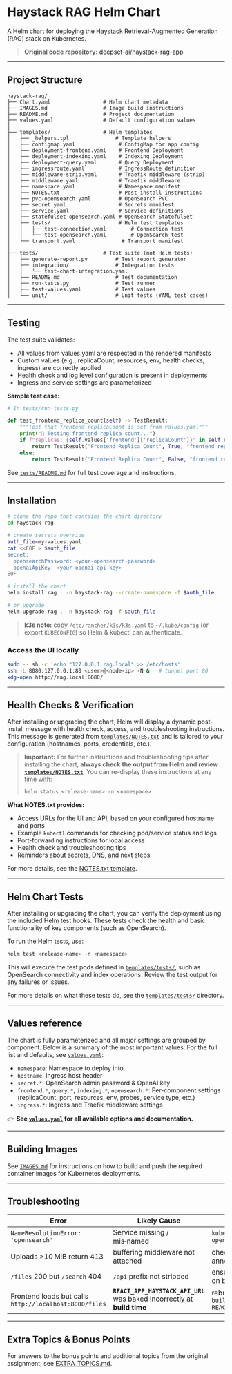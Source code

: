 # Haystack RAG Helm Chart

A Helm chart for deploying the Haystack Retrieval-Augmented Generation (RAG) stack on Kubernetes.

> **Original code repository:** [deepset-ai/haystack-rag-app](https://github.com/deepset-ai/haystack-rag-app)

---

## Project Structure

```
haystack-rag/
├── Chart.yaml                 # Helm chart metadata
├── IMAGES.md                  # Image build instructions
├── README.md                  # Project documentation
├── values.yaml                # Default configuration values
│
├── templates/                 # Helm templates
│   ├── _helpers.tpl               # Template helpers
│   ├── configmap.yaml              # ConfigMap for app config
│   ├── deployment-frontend.yaml    # Frontend Deployment
│   ├── deployment-indexing.yaml    # Indexing Deployment
│   ├── deployment-query.yaml       # Query Deployment
│   ├── ingressroute.yaml           # IngressRoute definition
│   ├── middleware-strip.yaml       # Traefik middleware (strip)
│   ├── middleware.yaml             # Traefik middleware
│   ├── namespace.yaml              # Namespace manifest
│   ├── NOTES.txt                   # Post-install instructions
│   ├── pvc-opensearch.yaml         # OpenSearch PVC
│   ├── secret.yaml                 # Secrets manifest
│   ├── service.yaml                # Service definitions
│   ├── statefulset-opensearch.yaml # OpenSearch StatefulSet
│   ├── tests/                      # Helm test templates
│   │   ├── test-connection.yaml        # Connection test
│   │   └── test-opensearch.yaml        # OpenSearch test
│   └── transport.yaml               # Transport manifest
│
├── tests/                     # Test suite (not Helm tests)
│   ├── generate-report.py         # Test report generator
│   ├── integration/               # Integration tests
│   │   └── test-chart-integration.yaml
│   ├── README.md                  # Test documentation
│   ├── run-tests.py               # Test runner
│   ├── test-values.yaml           # Test values
│   └── unit/                      # Unit tests (YAML test cases)
```

---

## Testing

The test suite validates:
- All values from values.yaml are respected in the rendered manifests
- Custom values (e.g., replicaCount, resources, env, health checks, ingress) are correctly applied
- Health check and log level configuration is present in deployments
- Ingress and service settings are parameterized

**Sample test case:**

```python
# In tests/run-tests.py

def test_frontend_replica_count(self) -> TestResult:
    """Test that frontend replicaCount is set from values.yaml"""
    print("🧪 Testing frontend replica count...")
    if f"replicas: {self.values['frontend']['replicaCount']}" in self.rendered_yaml:
        return TestResult("Frontend Replica Count", True, "frontend replicaCount is set correctly")
    else:
        return TestResult("Frontend Replica Count", False, "frontend replicaCount is not set correctly")
```

See [`tests/README.md`](./tests/README.md) for full test coverage and instructions.

---

## Installation

```bash
# clone the repo that contains the chart directory
cd haystack-rag

# create secrets override
auth_file=my-values.yaml
cat <<EOF > $auth_file
secret:
  opensearchPassword: <your-opensearch-password>
  openaiApiKey: <your-openai-api-key>
EOF

# install the chart
helm install rag . -n haystack-rag --create-namespace -f $auth_file

# or upgrade
helm upgrade rag . -n haystack-rag -f $auth_file

```

> **k3s note:** copy `/etc/rancher/k3s/k3s.yaml` to `~/.kube/config` (or export `KUBECONFIG`) so Helm & kubectl can authenticate.

### Access the UI locally

```bash
sudo -- sh -c 'echo "127.0.0.1 rag.local" >> /etc/hosts'
ssh -L 8080:127.0.0.1:80 <user>@<node-ip> -N &   # tunnel port 80
xdg-open http://rag.local:8080/
```

---

## Health Checks & Verification

After installing or upgrading the chart, Helm will display a dynamic post-install message with health check, access, and troubleshooting instructions. This message is generated from [`templates/NOTES.txt`](./templates/NOTES.txt) and is tailored to your configuration (hostnames, ports, credentials, etc.).

> **Important:** For further instructions and troubleshooting tips after installing the chart, **always check the output from Helm and review [`templates/NOTES.txt`](./templates/NOTES.txt)**. You can re-display these instructions at any time with:
>
> ```bash
> helm status <release-name> -n <namespace>
> ```

**What NOTES.txt provides:**
- Access URLs for the UI and API, based on your configured hostname and ports
- Example `kubectl` commands for checking pod/service status and logs
- Port-forwarding instructions for local access
- Health check and troubleshooting tips
- Reminders about secrets, DNS, and next steps

For more details, see the [NOTES.txt template](./templates/NOTES.txt).

---

## Helm Chart Tests

After installing or upgrading the chart, you can verify the deployment using the included Helm test hooks. These tests check the health and basic functionality of key components (such as OpenSearch).

To run the Helm tests, use:

```bash
helm test <release-name> -n <namespace>
```

This will execute the test pods defined in [`templates/tests/`](./templates/tests/), such as OpenSearch connectivity and index operations. Review the test output for any failures or issues.

For more details on what these tests do, see the [`templates/tests/`](./templates/tests/) directory.

---

## Values reference

The chart is fully parameterized and all major settings are grouped by component. Below is a summary of the most important values. For the full list and defaults, see [`values.yaml`](./values.yaml):

- `namespace`: Namespace to deploy into
- `hostname`: Ingress host header
- `secret.*`: OpenSearch admin password & OpenAI key
- `frontend.*`, `query.*`, `indexing.*`, `opensearch.*`: Per-component settings (replicaCount, port, resources, env, probes, service type, etc.)
- `ingress.*`: Ingress and Traefik middleware settings

👉 **See [`values.yaml`](./values.yaml) for all available options and documentation.**

---

## Building Images

See [`IMAGES.md`](./IMAGES.md) for instructions on how to build and push the required container images for Kubernetes deployments.

---

## Troubleshooting

| Error | Likely Cause | How to Fix |
|-------|--------------|------------|
|`NameResolutionError: 'opensearch'`| Service missing / mis‑named | `kubectl -n haystack-rag get svc opensearch` |
|Uploads >10 MiB return 413| buffering middleware not attached | check `ingressroute.yaml` annotation & route middlwares |
|`/files` 200 but `/search` 404| `/api` prefix not stripped | ensure `strip-api` middleware is on both API routes |
|Frontend loads but calls `http://localhost:8000/files`| **`REACT_APP_HAYSTACK_API_URL`** was baked incorrectly at **build time** | rebuild frontend image with `--build-arg REACT_APP_HAYSTACK_API_URL=/api` |

---

## Extra Topics & Bonus Points

For answers to the bonus points and additional topics from the original assignment, see [EXTRA_TOPICS.md](./EXTRA_TOPICS.md).

